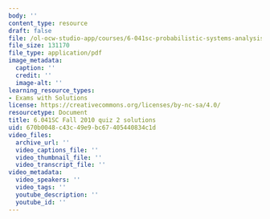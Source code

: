 ```yaml
---
body: ''
content_type: resource
draft: false
file: /ol-ocw-studio-app/courses/6-041sc-probabilistic-systems-analysis-and-applied-probability-fall-2013/mit6_041scf13_quiz02_sol.pdf
file_size: 131170
file_type: application/pdf
image_metadata:
  caption: ''
  credit: ''
  image-alt: ''
learning_resource_types:
- Exams with Solutions
license: https://creativecommons.org/licenses/by-nc-sa/4.0/
resourcetype: Document
title: 6.041SC Fall 2010 quiz 2 solutions
uid: 670b0048-c43c-49e9-bc67-405440834c1d
video_files:
  archive_url: ''
  video_captions_file: ''
  video_thumbnail_file: ''
  video_transcript_file: ''
video_metadata:
  video_speakers: ''
  video_tags: ''
  youtube_description: ''
  youtube_id: ''
---
```

